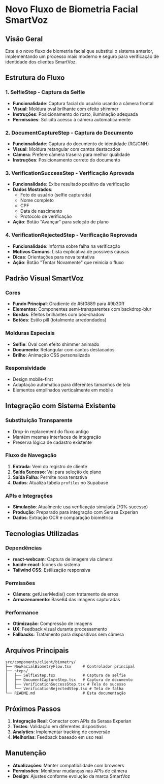 # Novo Fluxo de Biometria Facial SmartVoz

## Visão Geral

Este é o novo fluxo de biometria facial que substitui o sistema anterior, implementando um processo mais moderno e seguro para verificação de identidade dos clientes SmartVoz.

## Estrutura do Fluxo

### 1. **SelfieStep** - Captura da Selfie
- **Funcionalidade**: Captura facial do usuário usando a câmera frontal
- **Visual**: Moldura oval brilhante com efeito shimmer
- **Instruções**: Posicionamento do rosto, iluminação adequada
- **Permissões**: Solicita acesso à câmera automaticamente

### 2. **DocumentCaptureStep** - Captura do Documento
- **Funcionalidade**: Captura do documento de identidade (RG/CNH)
- **Visual**: Moldura retangular com cantos destacados
- **Câmera**: Prefere câmera traseira para melhor qualidade
- **Instruções**: Posicionamento correto do documento

### 3. **VerificationSuccessStep** - Verificação Aprovada
- **Funcionalidade**: Exibe resultado positivo da verificação
- **Dados Mostrados**:
  - Foto do usuário (selfie capturada)
  - Nome completo
  - CPF
  - Data de nascimento
  - Protocolo de verificação
- **Ação**: Botão "Avançar" para seleção de plano

### 4. **VerificationRejectedStep** - Verificação Reprovada
- **Funcionalidade**: Informa sobre falha na verificação
- **Motivos Comuns**: Lista explicativa de possíveis causas
- **Dicas**: Orientações para nova tentativa
- **Ação**: Botão "Tentar Novamente" que reinicia o fluxo

## Padrão Visual SmartVoz

### Cores
- **Fundo Principal**: Gradiente de #5f0889 para #9b30ff
- **Elementos**: Componentes semi-transparentes com backdrop-blur
- **Bordas**: Efeitos brilhantes com box-shadow
- **Botões**: Estilo pill (totalmente arredondados)

### Molduras Especiais
- **Selfie**: Oval com efeito shimmer animado
- **Documento**: Retangular com cantos destacados
- **Brilho**: Animação CSS personalizada

### Responsividade
- Design mobile-first
- Adaptação automática para diferentes tamanhos de tela
- Elementos empilhados verticalmente em mobile

## Integração com Sistema Existente

### Substituição Transparente
- Drop-in replacement do fluxo antigo
- Mantém mesmas interfaces de integração
- Preserva lógica de cadastro existente

### Fluxo de Navegação
1. **Entrada**: Vem do registro de cliente
2. **Saída Sucesso**: Vai para seleção de plano
3. **Saída Falha**: Permite nova tentativa
4. **Dados**: Atualiza tabela `profiles` no Supabase

### APIs e Integrações
- **Simulação**: Atualmente usa verificação simulada (70% sucesso)
- **Produção**: Preparado para integração com Serasa Experian
- **Dados**: Extração OCR e comparação biométrica

## Tecnologias Utilizadas

### Dependências
- **react-webcam**: Captura de imagem via câmera
- **lucide-react**: Ícones do sistema
- **Tailwind CSS**: Estilização responsiva

### Permissões
- **Câmera**: getUserMedia() com tratamento de erros
- **Armazenamento**: Base64 das imagens capturadas

### Performance
- **Otimização**: Compressão de imagens
- **UX**: Feedback visual durante processamento
- **Fallbacks**: Tratamento para dispositivos sem câmera

## Arquivos Principais

```
src/components/client/biometry/
├── NewFacialBiometryFlow.tsx     # Controlador principal
├── steps/
│   ├── SelfieStep.tsx            # Captura de selfie
│   ├── DocumentCaptureStep.tsx   # Captura de documento
│   ├── VerificationSuccessStep.tsx # Tela de sucesso
│   └── VerificationRejectedStep.tsx # Tela de falha
└── README.md                     # Esta documentação
```

## Próximos Passos

1. **Integração Real**: Conectar com APIs da Serasa Experian
2. **Testes**: Validação em diferentes dispositivos
3. **Analytics**: Implementar tracking de conversão
4. **Melhorias**: Feedback baseado em uso real

## Manutenção

- **Atualizações**: Manter compatibilidade com browsers
- **Permissões**: Monitorar mudanças nas APIs de câmera
- **Design**: Ajustes conforme evolução da marca SmartVoz